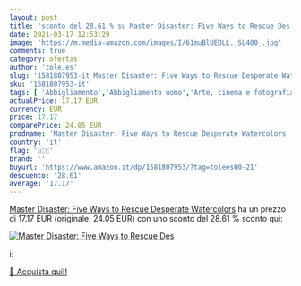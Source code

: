 ```yaml
---
layout: post
title: 'sconto del 28.61 % su Master Disaster: Five Ways to Rescue Des  '
date: 2021-03-17 12:53:29
image: 'https://m.media-amazon.com/images/I/61muBlUEDLL._SL400_.jpg'
comments: true
category: ofertas
author: 'tole.es'
slug: '1581807953-it Master Disaster: Five Ways to Rescue Desperate Watercolors'
sku: '1581807953-it'
tags: [ 'Abbigliamento','Abbigliamento uomo','Arte, cinema e fotografia','Casa e cucina','Decorazioni per interni','Fai da te e arti decorative','Felpe con cappuccio da uomo','Felpe da uomo','Illuminazione','Illuminazione per interni','Lampade','Lampade da lavoro','Libri','Orologi','Pittura','Pittura ad acquerello','Sveglie','Tempo libero', ]
actualPrice: 17.17 EUR
currency: EUR
price: 17.17
comparePrice: 24.05 EUR
prodname: 'Master Disaster: Five Ways to Rescue Desperate Watercolors'
country: 'it'
flag: '🇮🇹'
brand: ''
buyurl: 'https://www.amazon.it/dp/1581807953/?tag=tolees00-21'
descuento: '28.61'
average: '17.17'
---
```


[Master Disaster: Five Ways to Rescue Desperate Watercolors](https://www.amazon.it/dp/1581807953/?tag=tolees00-21) ha un prezzo di 17.17 EUR (originale: 24.05 EUR) con uno sconto del 28.61 % sconto qui:

[![Master Disaster: Five Ways to Rescue Des](https://m.media-amazon.com/images/I/61muBlUEDLL._SL400_.jpg)](https://www.amazon.it/dp/1581807953/?tag=tolees00-21)

ℹ️:


[🛒 Acquista qui!!](https://www.amazon.it/dp/1581807953/?tag=tolees00-21)
